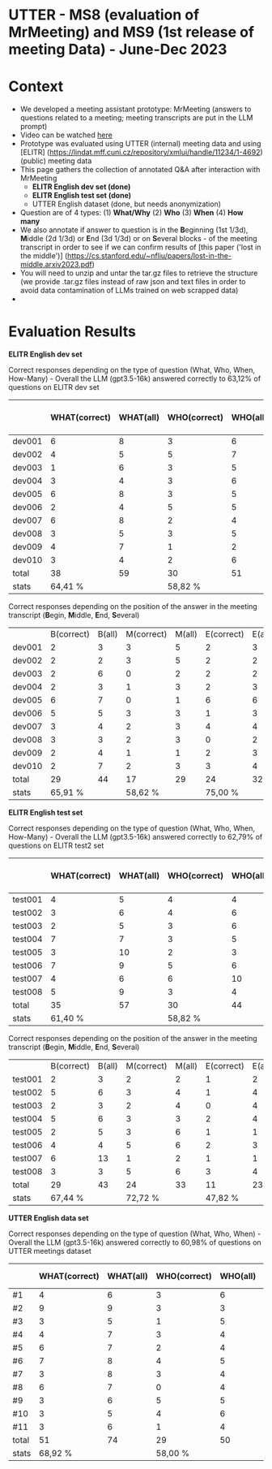 # UTTER - MS8 (evaluation of MrMeeting) and MS9 (1st release of meeting Data) - June-Dec 2023 

# Context

- We developed a meeting assistant prototype: MrMeeting (answers to questions related to a meeting; meeting transcripts are put in the LLM prompt)
- Video can be watched [here](https://tinyurl.com/UTTER-Meeting-Assistant)
- Prototype was evaluated using UTTER (internal) meeting data and using [ELITR] (https://lindat.mff.cuni.cz/repository/xmlui/handle/11234/1-4692) (public) meeting data
- This page gathers the collection of annotated Q&A after interaction with MrMeeting
    - **ELITR English dev set (done)**
    - **ELITR English test set (done)**
    - UTTER English dataset (done, but needs anonymization)
- Question are of 4 types: (1) **What/Why** (2) **Who** (3) **When** (4) **How many**
- We also annotate if answer to question is in the **B**eginning (1st 1/3d), **M**iddle (2d 1/3d) or **E**nd (3d 1/3d) or on **S**everal blocks - of the meeting transcript in order to see if we can confirm results of [this paper ('lost in the middle')] (https://cs.stanford.edu/~nfliu/papers/lost-in-the-middle.arxiv2023.pdf)
- You will need to unzip and untar the tar.gz files to retrieve the structure (we provide .tar.gz files instead of raw json and text files in order to avoid data contamination of LLMs trained on web scrapped data)
- 


# Evaluation Results

**ELITR English dev set**

Correct responses depending on the type of question (What, Who, When, How-Many) - Overall the LLM (gpt3.5-16k) answered correctly to 63,12% of questions on ELITR dev set


|        | WHAT(correct) | WHAT(all) | WHO(correct) | WHO(all) | WHEN(correct) | WHEN(all) | HOW MANY(correct) | HOW MANY (all) | ALL (correct) |
|--------|---------------|-----------|--------------|----------|---------------|-----------|-------------------|----------------|---------------|
| dev001 | 6             | 8         | 3            | 6        | 0             | 1         | 1                 | 1              |               |
| dev002 | 4             | 5         | 5            | 7        | 1             | 1         | 1                 | 1              |               |
| dev003 | 1             | 6         | 3            | 5        | 1             | 2         | 1                 | 1              |               |
| dev004 | 3             | 4         | 3            | 6        | 1             | 1         | 1                 | 2              |               |
| dev005 | 6             | 8         | 3            | 5        | 2             | 2         | 1                 | 1              |               |
| dev006 | 2             | 4         | 5            | 5        | 3             | 4         | 0                 | 0              |               |
| dev007 | 6             | 8         | 2            | 4        | 2             | 2         | 1                 | 1              |               |
| dev008 | 3             | 5         | 3            | 5        | 1             | 2         | 1                 | 1              |               |
| dev009 | 4             | 7         | 1            | 2        | 0             | 1         | 1                 | 1              |               |
| dev010 | 3             | 4         | 2            | 6        | 2             | 5         | 0                 | 1              |               |
| total  | 38            | 59        | 30           | 51       | 13            | 21        | 8                 | 10             |               |
| stats  | 64,41 %     |           | 58,82 %    |          | 61,90 %     |           | 80,00 %         |                | 63,12 %     |


Correct responses depending on the position of the answer in the meeting transcript (**B**egin, **M**iddle, **E**nd, **S**everal)

|        |            |        |            |        |            |        |            |        |
|--------|------------|--------|------------|--------|------------|--------|------------|--------|
|        | B(correct) | B(all) | M(correct) | M(all) | E(correct) | E(all) | S(correct) | S(all) |
| dev001 | 2          | 3      | 3          | 5      | 2          | 3      | 3          | 5      |
| dev002 | 2          | 2      | 3          | 5      | 2          | 2      | 4          | 5      |
| dev003 | 2          | 6      | 0          | 2      | 2          | 2      | 2          | 4      |
| dev004 | 2          | 3      | 1          | 3      | 2          | 3      | 3          | 4      |
| dev005 | 6          | 7      | 0          | 1      | 6          | 6      | 0          | 2      |
| dev006 | 5          | 5      | 3          | 3      | 1          | 3      | 1          | 2      |
| dev007 | 3          | 4      | 2          | 3      | 4          | 4      | 2          | 4      |
| dev008 | 3          | 3      | 2          | 3      | 0          | 2      | 3          | 5      |
| dev009 | 2          | 4      | 1          | 1      | 2          | 3      | 1          | 3      |
| dev010 | 2          | 7      | 2          | 3      | 3          | 4      | 0          | 2      |
| total  | 29         | 44     | 17         | 29     | 24         | 32     | 19         | 36     |
| stats  | 65,91 %  |        | 58,62 %  |        | 75,00 %  |        | 52,78 %  |        |




**ELITR English test set**

Correct responses depending on the type of question (What, Who, When, How-Many) - Overall the LLM (gpt3.5-16k) answered correctly to 62,79% of questions on ELITR test2 set


|        | WHAT(correct) | WHAT(all) | WHO(correct) | WHO(all) | WHEN(correct) | WHEN(all) | HOW MANY(correct) | HOW MANY (all) | ALL (correct) |
|--------|---------------|-----------|--------------|----------|---------------|-----------|-------------------|----------------|---------------|
| test001 | 4             | 5         | 4            | 4        | 0             | 0         | 2                 | 3              |               |
| test002 | 3             | 6         | 4            | 6        | 2             | 3         | 1                 | 1              |               |
| test003 | 2             | 5         | 3            | 6        | 1             | 4         | 0                 | 0              |               |
| test004 | 7             | 7         | 3            | 5        | 2             | 3         | 0                 | 1              |               |
| test005 | 3             | 10         | 2            | 3        | 3             | 3         | 0                 | 1              |               |
| test006 | 7             | 9         | 5            | 6        | 1             | 1         | 0                 | 0              |               |
| test007 | 4             | 6         | 6            | 10        | 0             | 4         | 0                 | 0              |               |
| test008 | 5             | 9         | 3            | 4        | 2             | 2         | 2                 | 2              |               |
| total  | 35            | 57        | 30           | 44       | 11            | 20        | 5                 | 8             |               |
| stats  | 61,40 %     |           | 58,82 %    |          | 55,00 %     |           | 62,50 %         |                | 62,79 %     |





Correct responses depending on the position of the answer in the meeting transcript (**B**egin, **M**iddle, **E**nd, **S**everal)

|        |            |        |            |        |            |        |            |        |
|--------|------------|--------|------------|--------|------------|--------|------------|--------|
|        | B(correct) | B(all) | M(correct) | M(all) | E(correct) | E(all) | S(correct) | S(all) |
| test001 | 2          | 3      | 2          | 2      | 1          | 2      | 5          | 5      |
| test002 | 5          | 6      | 3          | 4      | 1          | 4      | 1          | 2      |
| test003 | 2          | 3      | 2          | 4      | 0          | 4      | 2          | 4      |
| test004 | 5          | 6      | 3          | 3      | 2          | 4      | 2          | 3      |
| test005 | 2          | 5      | 3          | 6      | 1          | 1      | 2          | 5      |
| test006 | 4          | 4      | 5          | 6      | 2          | 3      | 2          | 3      |
| test007 | 6          | 13      | 1          | 2      | 1          | 1      | 2          | 4      |
| test008 | 3          | 3      | 5          | 6      | 3          | 4      | 1          | 4      |
| total  | 29         | 43     | 24         | 33     | 11         | 23     | 17         | 30     |
| stats  | 67,44 %  |        | 72,72 %  |        | 47,82 %  |        | 56,67 %  |        |





**UTTER English data set**

Correct responses depending on the type of question (What, Who, When) - Overall the LLM (gpt3.5-16k) answered correctly to 60,98% of questions on UTTER meetings dataset

|       | WHAT(correct) | WHAT(all) | WHO(correct) | WHO(all) | WHEN(correct) | WHEN(all) | ALL (correct) |
|-------|---------------|-----------|--------------|----------|---------------|-----------|---------------|
| #1    | 4             | 6         | 3            | 6        | 1             | 3         |               |
| #2    | 9             | 9         | 3            | 3        | 3             | 3         |               |
| #3    | 3             | 5         | 1            | 5        | 4             | 5         |               |
| #4    | 4             | 7         | 3            | 4        | 2             | 4         |               |
| #5    | 6             | 7         | 2            | 4        | 1             | 4         |               |
| #6    | 7             | 8         | 4            | 5        | 1             | 2         |               |
| #7    | 3             | 8         | 3            | 4        | 1             | 3         |               |
| #8    | 6             | 7         | 0            | 4        | 1             | 3         |               |
| #9    | 3             | 6         | 5            | 5        | 3             | 4         |               |
| #10   | 3             | 5         | 4            | 6        | 0             | 4         |               |
| #11   | 3             | 6         | 1            | 4        | 3             | 5         |               |
| total | 51            | 74        | 29           | 50       | 20            | 40        |               |
| stats | 68,92 %     |           | 58,00 %    |          | 50,00 %     |           | 60,98 %     |




